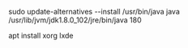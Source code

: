 sudo update-alternatives --install /usr/bin/java java /usr/lib/jvm/jdk1.8.0_102/jre/bin/java 180


apt install xorg lxde
